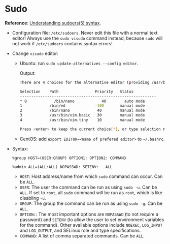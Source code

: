 Sudo
====

**Reference**: [Understanding sudoers(5) syntax](http://toroid.org/sudoers-syntax).


- Configuration file: `/etc/sudoers`. Never edit this file with a normal text editor! Always use the `sudo visudo` command instead, because `sudo` will not work if `/etc/sudoers` contains syntax errors!
- Change `visudo` editor:
    - Ubuntu: run `sudo update-alternatives --config editor`.
    
        Output:
        ```sh
        There are 4 choices for the alternative editor (providing /usr/bin/editor).

        Selection    Path                Priority   Status
        ------------------------------------------------------------
        * 0            /bin/nano            40        auto mode
        1            /bin/ed             -100       manual mode
        2            /bin/nano            40        manual mode
        3            /usr/bin/vim.basic   30        manual mode
        4            /usr/bin/vim.tiny    10        manual mode

        Press <enter> to keep the current choice[*], or type selection number:
        ```
    - CentOS: add `export EDITOR=<name of prefered editor>` to `~/.bashrc`.

- Syntax:

    ```
    %group HOST=(USER:GROUP) OPTION1: OPTION2: COMMAND

    %admin ALL=(ALL:ALL) NOPASSWD: SETENV:   ALL
    ```

    - `HOST`: Host address/name from which `sudo` command can occur. Can be `ALL`.
    - `USER`: The user the command can be run as using `sudo -u`. Can be `ALL`. If set to `root`, all `sudo` command will be run as `root`, which is like disabling `-u`.
    - `GROUP`: The group the command can be run as using `sudo -g`. Can be `ALL`.
    - `OPTION:`: The most important options are `NOPASSWD` (to not require a password) and `SETENV` (to allow the user to set environment variables for the command). Other available options include `NOEXEC`, `LOG_INPUT` and `LOG_OUTPUT`, and SELinux role and type specifications.
    - `COMMAND`: A list of comma separated commands. Can be `ALL`.

